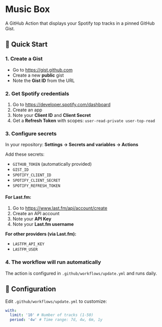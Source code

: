 # Music Box

A GitHub Action that displays your Spotify top tracks in a pinned GitHub Gist.

## 🚀 Quick Start

### 1. Create a Gist

- Go to https://gist.github.com
- Create a new **public** gist
- Note the **Gist ID** from the URL

### 2. Get Spotify credentials

1. Go to https://developer.spotify.com/dashboard
2. Create an app
3. Note your **Client ID** and **Client Secret**
4. Get a **Refresh Token** with scopes: `user-read-private user-top-read`

### 3. Configure secrets

In your repository: **Settings → Secrets and variables → Actions**

Add these secrets:

- `GITHUB_TOKEN` (automatically provided)
- `GIST_ID`
- `SPOTIFY_CLIENT_ID`
- `SPOTIFY_CLIENT_SECRET`
- `SPOTIFY_REFRESH_TOKEN`

#### For Last.fm:

1. Go to https://www.last.fm/api/account/create
2. Create an API account
3. Note your **API Key**
4. Note your **Last.fm username**

**For other providers (via Last.fm):**

- `LASTFM_API_KEY`
- `LASTFM_USER`

### 4. The workflow will run automatically

The action is configured in `.github/workflows/update.yml` and runs daily.

## 📝 Configuration

Edit `.github/workflows/update.yml` to customize:

```yaml
with:
  limit: '10' # Number of tracks (1-50)
  period: '4w' # Time range: 7d, 4w, 6m, 1y
```

